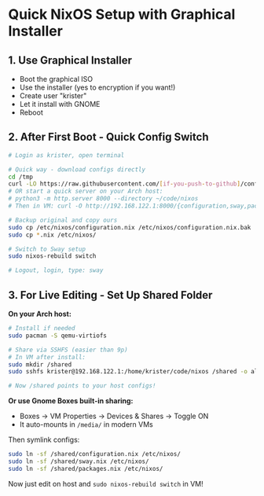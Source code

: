 # Quick NixOS Setup with Graphical Installer

## 1. Use Graphical Installer
- Boot the graphical ISO
- Use the installer (yes to encryption if you want!)
- Create user "krister"
- Let it install with GNOME
- Reboot

## 2. After First Boot - Quick Config Switch

```bash
# Login as krister, open terminal

# Quick way - download configs directly
cd /tmp
curl -LO https://raw.githubusercontent.com/[if-you-push-to-github]/configuration.nix
# OR start a quick server on your Arch host:
# python3 -m http.server 8000 --directory ~/code/nixos
# Then in VM: curl -O http://192.168.122.1:8000/{configuration,sway,packages}.nix

# Backup original and copy ours
sudo cp /etc/nixos/configuration.nix /etc/nixos/configuration.nix.bak
sudo cp *.nix /etc/nixos/

# Switch to Sway setup
sudo nixos-rebuild switch

# Logout, login, type: sway
```

## 3. For Live Editing - Set Up Shared Folder

**On your Arch host:**
```bash
# Install if needed
sudo pacman -S qemu-virtiofs

# Share via SSHFS (easier than 9p)
# In VM after install:
sudo mkdir /shared
sudo sshfs krister@192.168.122.1:/home/krister/code/nixos /shared -o allow_other

# Now /shared points to your host configs!
```

**Or use Gnome Boxes built-in sharing:**
- Boxes → VM Properties → Devices & Shares → Toggle ON
- It auto-mounts in `/media/` in modern VMs

Then symlink configs:
```bash
sudo ln -sf /shared/configuration.nix /etc/nixos/
sudo ln -sf /shared/sway.nix /etc/nixos/
sudo ln -sf /shared/packages.nix /etc/nixos/
```

Now just edit on host and `sudo nixos-rebuild switch` in VM!